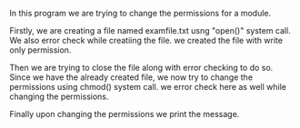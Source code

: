 In this program we are trying to change the permissions for a module.

Firstly, we are creating a file named examfile.txt usng "open()" system call. We also error check while creatiing the file. we created the file with write only permission.

Then we are trying to close the file along with error checking to do so.
Since we have the already created file, we now try to change the permissions using chmod() system call.
we error check here as well while changing the permissions.

Finally upon changing the permissions we print the message.
